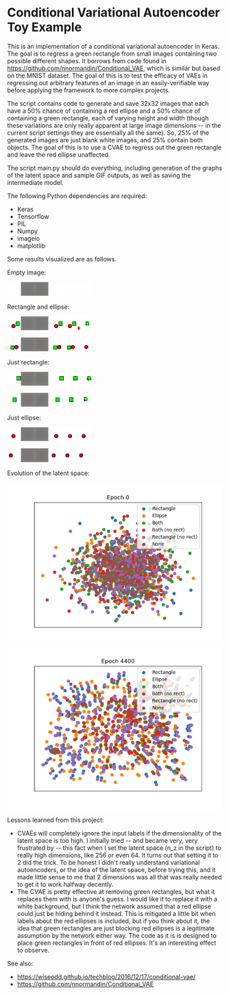 Conditional Variational Autoencoder Toy Example
============

This is an implementation of a conditional variational autoencoder in Keras. The goal is to regress a green rectangle from small images containing two possible different shapes. It borrows from code found in https://github.com/nnormandin/Conditional_VAE, which is similar but based on the MNIST dataset. The goal of this is to test the efficacy of VAEs in regressing out arbitrary features of an image in an easily-verifiable way before applying the framework to more complex projects.

The script contains code to generate and save 32x32 images that each have a 50% chance of containing a red ellipse and a 50% chance of containing a green rectangle, each of varying height and width (though these variations are only really apparent at large image dimensions -- in the current script settings they are essentially all the same). So, 25% of the generated images are just blank white images, and 25% contain both objects. The goal of this is to use a CVAE to regress out the green rectangle and leave the red ellipse unaffected.

The script main.py should do everything, including generation of the graphs of the latent space and sample GIF outputs, as well as saving the intermediate model.

The following Python dependencies are required:

  * Keras
  * Tensorflow
  * PIL
  * Numpy
  * imageio
  * matplotlib

Some results visualized are as follows.

Empty image:

<kbd>![til](./gifs/im_0000.gif)</kbd>
<kbd>![alt text](./image_predictions/im_0000.png)</kbd>

Rectangle and ellipse:

<kbd>![til](./gifs/im_0001.gif)</kbd> 
<kbd>![alt text](./image_predictions/im_0001.png)</kbd> 

<kbd>![til](./gifs/im_0002.gif)</kbd> 
<kbd>![alt text](./image_predictions/im_0002.png)</kbd> 

Just rectangle:

<kbd>![til](./gifs/im_0004.gif)</kbd> 
<kbd>![alt text](./image_predictions/im_0004.png)</kbd> 

<kbd>![til](./gifs/im_0012.gif)</kbd> 
<kbd>![alt text](./image_predictions/im_0012.png)</kbd> 

Just ellipse:

<kbd>![til](./gifs/im_0003.gif)</kbd> 
<kbd>![alt text](./image_predictions/im_0003.png)</kbd> 

<kbd>![til](./gifs/im_0009.gif)</kbd> 
<kbd>![alt text](./image_predictions/im_0009.png)</kbd> 


Evolution of the latent space:

<kbd>![til](./gifs/latent_space_plot.gif)</kbd> 
<kbd>![alt text](./latent_space_plot.png)</kbd> 


Lessons learned from this project:

  * CVAEs will completely ignore the input labels if the dimensionality of the latent space is too high. I initially tried -- and became very, very frustrated by -- this fact when I set the latent space (n_z in the script) to really high dimensions, like 256 or even 64. It turns out that setting it to 2 did the trick. To be honest I didn't really understand variational autoencoders, or the idea of the latent space, before trying this, and it made little sense to me that 2 dimensions was all that was really needed to get it to work halfway decently.
  * The CVAE is pretty effective at removing green rectangles, but what it replaces them with is anyone's guess. I would like it to replace it with a white background, but I think the network assumed that a red ellipse could just be hiding behind it instead. This is mitigated a little bit when labels about the red ellipses is included, but if you think about it, the idea that green rectangles are just blocking red ellipses is a legitimate assumption by the network either way. The code as it is is designed to place green rectangles in front of red ellipses. It's an interesting effect to observe.

See also:
  * https://wiseodd.github.io/techblog/2016/12/17/conditional-vae/
  * https://github.com/nnormandin/Conditional_VAE
